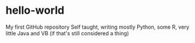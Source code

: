 # hello-world
My first GitHub repository
Self taught, writing mostly Python, some R, very little Java and VB (if that's still considered a thing)
